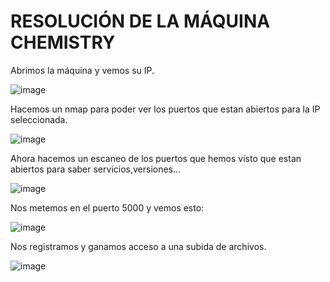 # RESOLUCIÓN DE LA MÁQUINA CHEMISTRY

Abrimos la máquina y vemos su IP.

![image](https://github.com/user-attachments/assets/394bab51-2143-4995-b377-4965e9b1127e)

Hacemos un nmap para poder ver los puertos que estan abiertos para la IP seleccionada.

![image](https://github.com/user-attachments/assets/338e6ff5-dce1-4d9d-99a9-cfb1c84ed90a)

Ahora hacemos un escaneo de los puertos que hemos visto que estan abiertos para saber servicios,versiones...

![image](https://github.com/user-attachments/assets/3f2d1540-528e-48a6-967b-5656431efeb6)

Nos metemos en el puerto 5000 y vemos esto: 

![image](https://github.com/user-attachments/assets/aaa83344-d72b-4e29-a5f5-1331c9f51301)

Nos registramos y ganamos acceso a una subida de archivos.

![image](https://github.com/user-attachments/assets/d0e3dee7-d1df-4fa7-9e56-ee49ef633b46)

